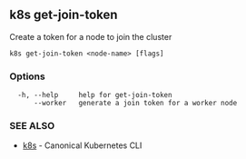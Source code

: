 ## k8s get-join-token

Create a token for a node to join the cluster

```
k8s get-join-token <node-name> [flags]
```

### Options

```
  -h, --help     help for get-join-token
      --worker   generate a join token for a worker node
```

### SEE ALSO

* [k8s](k8s.md)	 - Canonical Kubernetes CLI

